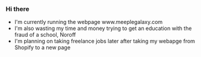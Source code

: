 ### Hi there
<ul>
<li>I'm currently running the webpage www.meeplegalaxy.com
</li>
<li>I'm also wasting my time and money trying to get an education with the fraud of a school, Noroff</li>

<li>I'm planning on taking freelance jobs later after taking my webapge from Shopify to a new page</li>
  
</ul>
<!--
**Martinsn676/Martinsn676** is a ✨ _special_ ✨ repository because its `README.md` (this file) appears on your GitHub profile.

Here are some ideas to get you started:

- 🔭 I’m currently working on ...
- 🌱 I’m currently learning ...
- 👯 I’m looking to collaborate on ...
- 🤔 I’m looking for help with ...
- 💬 Ask me about ...
- 📫 How to reach me: ...
- 😄 Pronouns: ...
- ⚡ Fun fact: ...
-->

